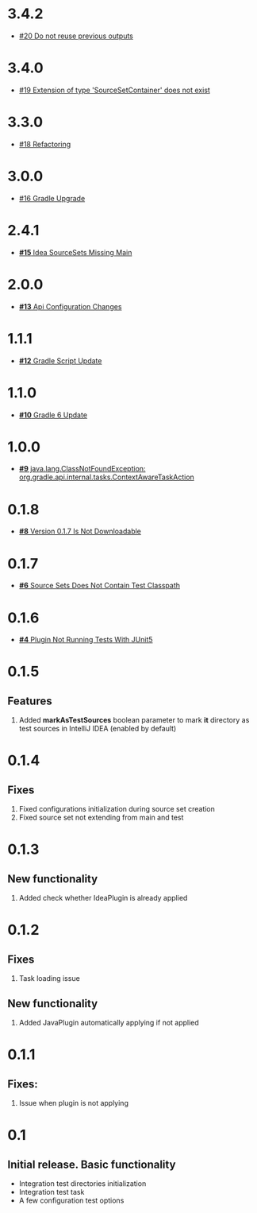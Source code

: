 # 3.4.2

* [#20 Do not reuse previous outputs](https://github.com/Scalified/gradle-it-plugin/issues/20)

# 3.4.0

* [#19 Extension of type 'SourceSetContainer' does not exist](https://github.com/Scalified/gradle-it-plugin/issues/19)

# 3.3.0

* [#18 Refactoring](https://github.com/Scalified/gradle-it-plugin/issues/18)

# 3.0.0

* [#16 Gradle Upgrade](https://github.com/Scalified/gradle-it-plugin/issues/16)

# 2.4.1

* [**#15** Idea SourceSets Missing Main](https://github.com/Scalified/gradle-it-plugin/issues/15)

# 2.0.0

* [**#13** Api Configuration Changes](https://github.com/Scalified/gradle-it-plugin/issues/13)

# 1.1.1

* [**#12** Gradle Script Update](https://github.com/Scalified/gradle-it-plugin/issues/12)

# 1.1.0

* [**#10** Gradle 6 Update](https://github.com/Scalified/gradle-it-plugin/issues/10)

# 1.0.0

* [**#9** java.lang.ClassNotFoundException: org.gradle.api.internal.tasks.ContextAwareTaskAction](https://github.com/Scalified/gradle-it-plugin/issues/9)

# 0.1.8

* [**#8** Version 0.1.7 Is Not Downloadable](https://github.com/Scalified/gradle-it-plugin/issues/8)

# 0.1.7

* [**#6** Source Sets Does Not Contain Test Classpath](https://github.com/Scalified/gradle-it-plugin/issues/6)

# 0.1.6

* [**#4** Plugin Not Running Tests With JUnit5](https://github.com/Scalified/gradle-it-plugin/issues/4)

# 0.1.5

## Features

1. Added **markAsTestSources** boolean parameter to mark **it** directory as test sources in IntelliJ IDEA (enabled by default)

# 0.1.4

## Fixes

1. Fixed configurations initialization during source set creation
2. Fixed source set not extending from main and test

# 0.1.3

## New functionality

1. Added check whether IdeaPlugin is already applied

# 0.1.2

## Fixes

1. Task loading issue

## New functionality

1. Added JavaPlugin automatically applying if not applied

# 0.1.1

## Fixes:

1. Issue when plugin is not applying

# 0.1

## Initial release. Basic functionality

  * Integration test directories initialization
  * Integration test task
  * A few configuration test options
